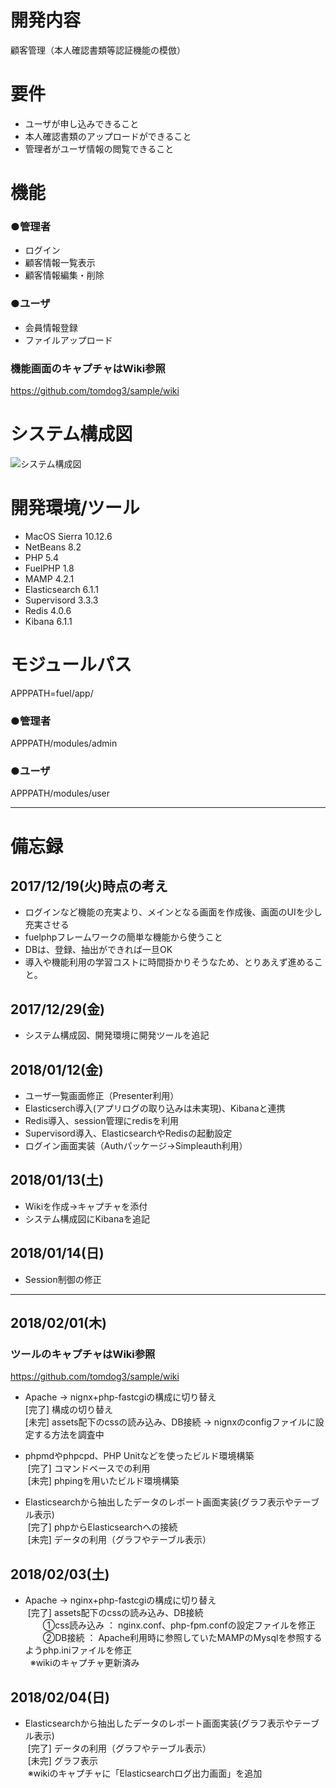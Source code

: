 # 開発内容
顧客管理（本人確認書類等認証機能の模倣）

# 要件
- ユーザが申し込みできること
- 本人確認書類のアップロードができること
- 管理者がユーザ情報の閲覧できること

# 機能
### ●管理者
- ログイン
- 顧客情報一覧表示
- 顧客情報編集・削除

### ●ユーザ
- 会員情報登録
- ファイルアップロード

### 機能画面のキャプチャはWiki参照
https://github.com/tomdog3/sample/wiki

# システム構成図
![システム構成図](https://user-images.githubusercontent.com/34684487/34906148-5d44ca98-f8aa-11e7-805a-6bc5e0b9cfd9.png)


# 開発環境/ツール
- MacOS Sierra 10.12.6
- NetBeans 8.2
- PHP 5.4
- FuelPHP 1.8
- MAMP 4.2.1
- Elasticsearch 6.1.1
- Supervisord 3.3.3
- Redis 4.0.6
- Kibana 6.1.1

# モジュールパス
APPPATH=fuel/app/

### ●管理者
APPPATH/modules/admin

### ●ユーザ
APPPATH/modules/user

---

# 備忘録
## 2017/12/19(火)時点の考え
- ログインなど機能の充実より、メインとなる画面を作成後、画面のUIを少し充実させる
- fuelphpフレームワークの簡単な機能から使うこと
- DBは、登録、抽出ができれば一旦OK
- 導入や機能利用の学習コストに時間掛かりそうなため、とりあえず進めること。

## 2017/12/29(金)
- システム構成図、開発環境に開発ツールを追記

## 2018/01/12(金)
- ユーザ一覧画面修正（Presenter利用）
- Elasticserch導入(アプリログの取り込みは未実現)、Kibanaと連携
- Redis導入、session管理にredisを利用
- Supervisord導入、ElasticsearchやRedisの起動設定
- ログイン画面実装（Authパッケージ->Simpleauth利用）

## 2018/01/13(土)
- Wikiを作成->キャプチャを添付
- システム構成図にKibanaを追記

## 2018/01/14(日)
- Session制御の修正

---

## 2018/02/01(木)
### ツールのキャプチャはWiki参照
https://github.com/tomdog3/sample/wiki

- Apache → nignx+php-fastcgiの構成に切り替え  
  [完了] 構成の切り替え  
  [未完] assets配下のcssの読み込み、DB接続 → nignxのconfigファイルに設定する方法を調査中  

- phpmdやphpcpd、PHP Unitなどを使ったビルド環境構築  
  [完了] コマンドベースでの利用  
  [未完] phpingを用いたビルド環境構築  
  
- Elasticsearchから抽出したデータのレポート画面実装(グラフ表示やテーブル表示)  
  [完了] phpからElasticsearchへの接続  
  [未完] データの利用（グラフやテーブル表示）  

## 2018/02/03(土)
- Apache → nginx+php-fastcgiの構成に切り替え  
  [完了] assets配下のcssの読み込み、DB接続  
  　　①css読み込み ： nginx.conf、php-fpm.confの設定ファイルを修正  
   　　②DB接続 ： Apache利用時に参照していたMAMPのMysqlを参照するようphp.iniファイルを修正  
   ※wikiのキャプチャ更新済み

## 2018/02/04(日)
- Elasticsearchから抽出したデータのレポート画面実装(グラフ表示やテーブル表示)  
  [完了] データの利用（グラフやテーブル表示）  
  [未完] グラフ表示  
  ※wikiのキャプチャに「Elasticsearchログ出力画面」を追加
